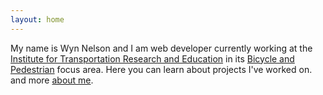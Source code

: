 ```yaml
---
layout: home
---
```



<p>
My name is Wyn Nelson and I am web developer currently working at the <a href="https://itre.ncsu.edu/">Institute for Transportation Research and Education</a> in its <a href="https://itre.ncsu.edu/focus/bike-ped/">Bicycle and Pedestrian</a> focus area.
Here you can learn about 
projects I've worked on.
and more 
<a href="/about">about me</a>.
</p>

